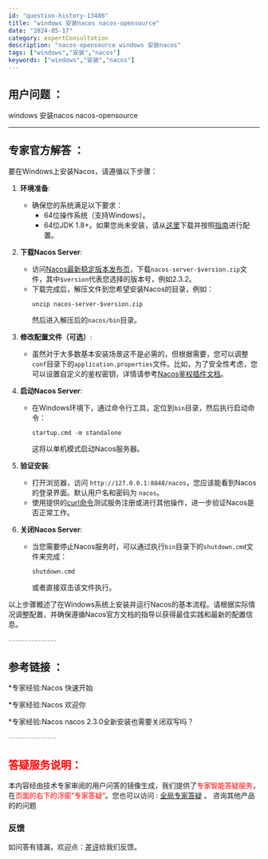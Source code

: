 ```yaml
---
id: "question-history-13486"
title: "windows 安装nacos nacos-opensource"
date: "2024-05-17"
category: expertConsultation
description: "nacos-opensource windows 安装nacos"
tags: ["windows","安装","nacos"]
keywords: ["windows","安装","nacos"]
---
```


## 用户问题 ： 
 windows 安装nacos nacos-opensource 

---------------
## 专家官方解答 ：

要在Windows上安装Nacos，请遵循以下步骤：

1. **环境准备**:
   - 确保您的系统满足以下要求：
     - 64位操作系统（支持Windows）。
     - 64位JDK 1.8+。如果您尚未安装，请从[这里](http://www.oracle.com/technetwork/java/javase/downloads/jdk8-downloads-2133151.html)下载并按照[指南](https://docs.oracle.com/cd/E19182-01/820-7851/inst_cli_jdk_javahome_t/)进行配置。

2. **下载Nacos Server**:
   - 访问[Nacos最新稳定版本发布页](https://github.com/alibaba/nacos/releases)，下载`nacos-server-$version.zip`文件，其中`$version`代表您选择的版本号，例如2.3.2。
   - 下载完成后，解压文件到您希望安装Nacos的目录，例如：
     ```
     unzip nacos-server-$version.zip
     ```
     然后进入解压后的`nacos/bin`目录。

3. **修改配置文件（可选）**:
   - 虽然对于大多数基本安装场景这不是必需的，但根据需要，您可以调整`conf`目录下的`application.properties`文件。比如，为了安全性考虑，您可以设置自定义的鉴权密钥，详情请参考[Nacos鉴权插件文档](https://nacos.io/plugin/auth-plugin/)。

4. **启动Nacos Server**:
   - 在Windows环境下，通过命令行工具，定位到`bin`目录，然后执行启动命令：
     ```
     startup.cmd -m standalone
     ```
     这将以单机模式启动Nacos服务器。

5. **验证安装**:
   - 打开浏览器，访问 `http://127.0.0.1:8848/nacos`，您应该能看到Nacos的登录界面。默认用户名和密码为 `nacos`。
   - 使用提供的[curl命令](http://127.0.0.1:8848/nacos/v1/ns/instance?serviceName=nacos.naming.serviceName&ip=20.18.7.10&port=8080)测试服务注册或进行其他操作，进一步验证Nacos是否正常工作。

6. **关闭Nacos Server**:
   - 当您需要停止Nacos服务时，可以通过执行`bin`目录下的`shutdown.cmd`文件来完成：
     ```
     shutdown.cmd
     ```
     或者直接双击该文件执行。

以上步骤概述了在Windows系统上安装并运行Nacos的基本流程。请根据实际情况调整配置，并确保遵循Nacos官方文档的指导以获得最佳实践和最新的配置信息。


<font color="#949494">---------------</font> 


## 参考链接 ：

*专家经验:Nacos 快速开始 
 
 *专家经验:Nacos 欢迎你 
 
 *专家经验:Nacos nacos 2.3.0全新安装也需要关闭双写吗？ 


 <font color="#949494">---------------</font> 
 


## <font color="#FF0000">答疑服务说明：</font> 

本内容经由技术专家审阅的用户问答的镜像生成，我们提供了<font color="#FF0000">专家智能答疑服务</font>，在<font color="#FF0000">页面的右下的浮窗”专家答疑“</font>。您也可以访问 : [全局专家答疑](https://opensource.alibaba.com/chatBot) 。 咨询其他产品的的问题

### 反馈
如问答有错漏，欢迎点：[差评](https://ai.nacos.io/user/feedbackByEnhancerGradePOJOID?enhancerGradePOJOId=13911)给我们反馈。
